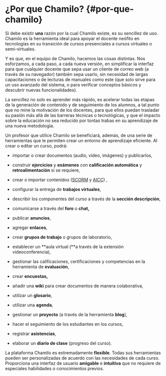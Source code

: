 # ¿Por que Chamilo? {#por-que-chamilo}

Si debe existir **una** razón por la cual Chamilo existe, es su sencillez de uso. Chamilo es la herramienta ideal para apoyar el docente neófito en tecnologías en su transición de cursos presenciales a cursos virtuales o semi-virtuales.

Y es que, en el equipo de Chamilo, hacemos las cosas distintas. Nos esforzamos, a cada paso, a cada nueva versión, en simplificar la interfaz para que cualquier docente que sepa usar un cliente de correo web (a través de su navegador) también sepa usarlo, sin necesidad de largas capacitaciones o de lecturas de manuales como este (que solo sirve para un uso avanzado del sistema, o para verificar conceptos básicos y descubrir nuevas funcionalidades).

La sencillez no solo es aprender más rápido, es acelerar todas las etapas de la generación de contenido y de seguimiento de los alumnos, a tal punto que no mine la motivación de los docentes, para que ellos puedan trasladar su pasión más allá de las barreras técnicas o tecnológicas, y que el impacto sobre la educación no sea reducido por tontas trabas en su aprendizaje de una nueva metodología.

Un profesor que utilice Chamilo se beneficiará, además, de una serie de herramientas que le permiten crear un entorno de aprendizaje eficiente. Al crear o editar un curso, podrá:

*   importar o crear documentos (audio, vídeo, imágenes) y publicarlos,

*   construir **ejercicios** y **exámenes** con **calificación automática** y **retroalimentación** si se requiere,

*   crear o importar contenidos ([SCORM](http://fr.wikipedia.org/wiki/Sharable_Content_Object_Reference_Model) y [AICC](http://fr.wikipedia.org/wiki/Aviation_Industry_CBT_Committee)) ,

*   configurar la entrega de **trabajos virtuales**,

*   describir los componentes del curso a través de la **sección descripción**,

*   comunicarse a través del **foro** o **chat,**

*   publicar **anuncios**,

*   agregar **enlaces**,

*   crear **grupos de trabajo** o grupos de laboratorio,

*   establecer un **aula virtual (**a través de la extensión videoconferencia),

*   gestionar las calificaciones, certificaciones y competencias en la herramienta de **evaluación**,

*   crear **encuestas,**

*   añadir una **wiki** para crear documentos de manera colaborativa,

*   utilizar un **glosario**,

*   utilizar una **agenda**,

*   gestionar un **proyecto** (a través de la herramienta **blog**),

*   hacer el seguimiento de los estudiantes en los cursos,

*   registrar **asistencias**,

*   elaborar un **diario de clase** (progreso del curso).

La plataforma Chamilo es extremadamente **flexible**. Todas sus herramientas pueden ser personalizadas de acuerdo con las necesidades de cada curso. Proporciona una interfaz de usuario **amigable** e **intuitiva** que no requiere de especiales habilidades o conocimientos previos.